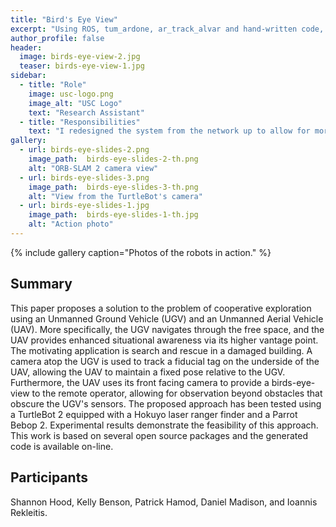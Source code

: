 ```yaml
---
title: "Bird's Eye View"
excerpt: "Using ROS, tum_ardone, ar_track_alvar and hand-written code, a TurtleBot 2 and an AR.Drone Bebop 2 team up to explore and map the surrounding environment."
author_profile: false
header:
  image: birds-eye-view-2.jpg
  teaser: birds-eye-view-1.jpg
sidebar:
  - title: "Role"
    image: usc-logo.png
    image_alt: "USC Logo"
    text: "Research Assistant"
  - title: "Responsibilities"
    text: "I redesigned the system from the network up to allow for more robust communication, tag tracking, and effective navigation. I implemented cooperative localization and scaled ORB-SLAM 2 to provide pose estimates of the UAV"
gallery:
  - url: birds-eye-slides-2.png
    image_path:  birds-eye-slides-2-th.png
    alt: "ORB-SLAM 2 camera view"
  - url: birds-eye-slides-3.png
    image_path:  birds-eye-slides-3-th.png
    alt: "View from the TurtleBot's camera"
  - url: birds-eye-slides-1.jpg
    image_path:  birds-eye-slides-1-th.jpg
    alt: "Action photo"
---
```


{% include gallery caption="Photos of the robots in action." %}

<h2>Summary</h2>
<p>This paper proposes a solution to the problem of cooperative exploration using an Unmanned Ground Vehicle (UGV) and an Unmanned Aerial Vehicle (UAV). More specifically, the UGV navigates through the free space, and the UAV provides enhanced situational awareness via its higher vantage point. The motivating application is search and rescue in a damaged building. A camera atop the UGV is used to track a fiducial tag on the underside of the UAV, allowing the UAV to maintain a fixed pose relative to the UGV. Furthermore, the UAV uses its front facing camera to provide a birds-eye-view to the remote operator, allowing for observation beyond obstacles that obscure the UGV's sensors. The proposed approach has been tested using a TurtleBot 2 equipped with a Hokuyo laser ranger finder and a Parrot Bebop 2. Experimental results demonstrate the feasibility of this approach. This work is based on several open source packages and the generated code is available on-line.</p>

<!--<h2>Additional Information</h2>-->


<h2>Participants</h2>

Shannon Hood, Kelly Benson, Patrick Hamod, Daniel Madison, and Ioannis Rekleitis.